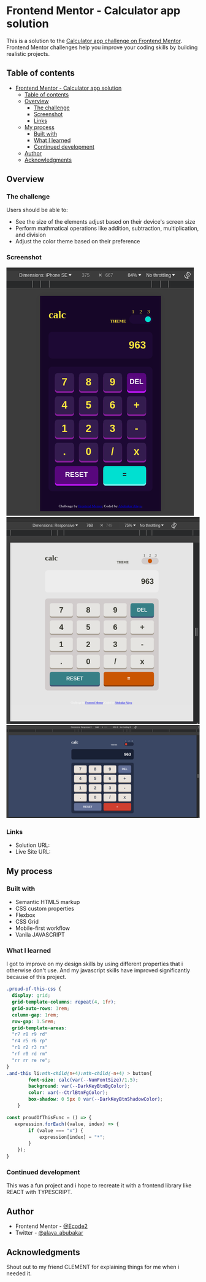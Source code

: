 # Frontend Mentor - Calculator app solution

This is a solution to the [Calculator app challenge on Frontend Mentor](https://www.frontendmentor.io/challenges/calculator-app-9lteq5N29). Frontend Mentor challenges help you improve your coding skills by building realistic projects. 

## Table of contents

- [Frontend Mentor - Calculator app solution](#frontend-mentor---calculator-app-solution)
  - [Table of contents](#table-of-contents)
  - [Overview](#overview)
    - [The challenge](#the-challenge)
    - [Screenshot](#screenshot)
    - [Links](#links)
  - [My process](#my-process)
    - [Built with](#built-with)
    - [What I learned](#what-i-learned)
    - [Continued development](#continued-development)
  - [Author](#author)
  - [Acknowledgments](#acknowledgments)

## Overview

### The challenge

Users should be able to:

- See the size of the elements adjust based on their device's screen size
- Perform mathmatical operations like addition, subtraction, multiplication, and division
- Adjust the color theme based on their preference

### Screenshot

![](./images/Screenshot1.png)
![](./images/Screenshot2.png)
![](./images/Screenshot3.png)


### Links

- Solution URL: [](https://github.com/Ecode2/calculator-app)
- Live Site URL: [](https://ecode2.github.io/calculator-app)

## My process

### Built with

- Semantic HTML5 markup
- CSS custom properties
- Flexbox
- CSS Grid
- Mobile-first workflow
- Vanila JAVASCRIPT

### What I learned

I got to improve on my design skills by using different properties that i otherwise don't use. And my javascript skills have improved significantly because of this project.

```css
.proud-of-this-css {
  display: grid;
  grid-template-columns: repeat(4, 1fr);
  grid-auto-rows: 3rem;
  column-gap: 1rem;
  row-gap: 1.5rem;
  grid-template-areas: 
  "r7 r8 r9 rd"
  "r4 r5 r6 rp"
  "r1 r2 r3 rs"
  "rf r0 rd rm"
  "rr rr re re";
}
.and-this li:nth-child(n+4):nth-child(-n+4) > button{
        font-size: calc(var(--NumFontSize)/1.5);
        background: var(--DarkKeyBtnBgColor);
        color: var(--CtrlBtnFgColor);
        box-shadow: 0 5px 0 var(--DarkKeyBtnShadowColor);
    }
```
```js
const proudOfThisFunc = () => {
   expression.forEach((value, index) => {
        if (value === "x") {
            expression[index] = "*";
        }
    });
}
```

### Continued development

This was a fun project and i hope to recreate it with a frontend library like REACT with TYPESCRIPT.

## Author

- Frontend Mentor - [@Ecode2](https://www.frontendmentor.io/profile/Ecode2)
- Twitter - [@alaya_abubakar](https://www.twitter.com/alaya_abubakar)

## Acknowledgments

Shout out to my friend CLEMENT for explaining things for me when i needed it.
